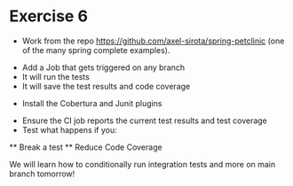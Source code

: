 # Exercise 6

- Work from the repo https://github.com/axel-sirota/spring-petclinic (one of the many spring complete examples).

* Add a Job that gets triggered on any branch
* It will run the tests
* It will save the test results and code coverage 

- Install the Cobertura and Junit plugins

* Ensure the CI job reports the current test results and test coverage
* Test what happens if you:

** Break a test
** Reduce Code Coverage

We will learn how to conditionally run integration tests and more on main branch tomorrow!